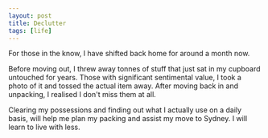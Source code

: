 ```yaml
---
layout: post
title: Declutter
tags: [life]
---
```

For those in the know, I have shifted back home for around a month now. 

Before moving out, I threw away tonnes of stuff that just sat in my cupboard untouched for years. Those with significant sentimental value, I took a photo of it and tossed the actual item away. After moving back in and unpacking, I realised I don't miss them at all. 

Clearing my possessions and finding out what I actually use on a daily basis, will help me plan my packing and assist my move to Sydney. I will learn to live with less.
